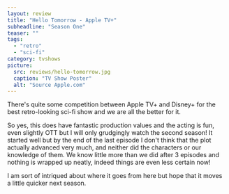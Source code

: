 ```yaml
---
layout: review
title: "Hello Tomorrow - Apple TV+"
subheadline: "Season One"
teaser: ""
tags:
  - "retro"
  - "sci-fi"
category: tvshows
picture:
  src: reviews/hello-tomorrow.jpg
  caption: "TV Show Poster"
  alt: "Source Apple.com"
---
```


There's quite some competition between Apple TV+ and Disney+ for the best retro-looking sci-fi show
and we are all the better for it.

So yes, this does have fantastic production values and the acting is fun, even slightly OTT but
I will only grudgingly watch the second season! It started well but by the end of the last
episode I don't think that the plot actually advanced very much, and neither did the characters
or our knowledge of them. We know little more
than we did after 3 episodes and nothing is wrapped up neatly, indeed things are even less
certain now!

I am sort of intriqued about where it goes from here but hope that it moves a little
quicker next season.
